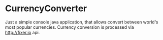 # CurrencyConverter

Just a simple console java application, that allows convert between world's most popular currencies.
Currency conversion is processed via http://fixer.io api.

